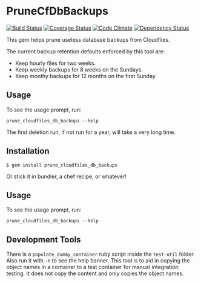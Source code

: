 # PruneCfDbBackups

[![Build Status](https://travis-ci.org/SmartReceipt/prune_cloudfiles_db_backups.png?branch=master)](https://travis-ci.org/SmartReceipt/prune_cloudfiles_db_backups)
[![Coverage Status](https://coveralls.io/repos/SmartReceipt/prune_cloudfiles_db_backups/badge.png?branch=master)](https://coveralls.io/r/SmartReceipt/prune_cloudfiles_db_backups)
[![Code Climate](https://codeclimate.com/github/SmartReceipt/prune_cloudfiles_db_backups.png)](https://codeclimate.com/github/SmartReceipt/prune_cloudfiles_db_backups)
[![Dependency Status](https://gemnasium.com/SmartReceipt/prune_cloudfiles_db_backups.png)](https://gemnasium.com/SmartReceipt/prune_cloudfiles_db_backups)

This gem helps prune useless database backups from Cloudfiles.

The current backup retention defaults enforced by this tool are:

* Keep hourly files for two weeks.
* Keep weekly backups for 8 weeks on the Sundays.
* Keep monthy backups for 12 months on the first Sunday.

## Usage

To see the usage prompt, run:

    prune_cloudfiles_db_backups --help

The first deletion run, if not run for a year, will take a very long time.

## Installation

    $ gem install prune_cloudfiles_db_backups

Or stick it in bundler, a chef recipe, or whatever!

## Usage

To see the usage prompt, run:

    prune_cloudfiles_db_backups --help

## Development Tools

There is a `populate_dummy_container` ruby script inside the `test-util` folder. Also run it with `-h` to see the help banner. This tool is to aid in copying the object names in a container to a test container for manual integration testing. It does not copy the content and only copies the object names.
